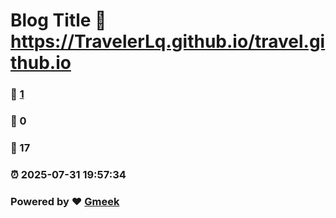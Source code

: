 # Blog Title :link: https://TravelerLq.github.io/travel.github.io 
### :page_facing_up: [1](https://TravelerLq.github.io/travel.github.io/tag.html) 
### :speech_balloon: 0 
### :hibiscus: 17 
### :alarm_clock: 2025-07-31 19:57:34 
### Powered by :heart: [Gmeek](https://github.com/Meekdai/Gmeek)
